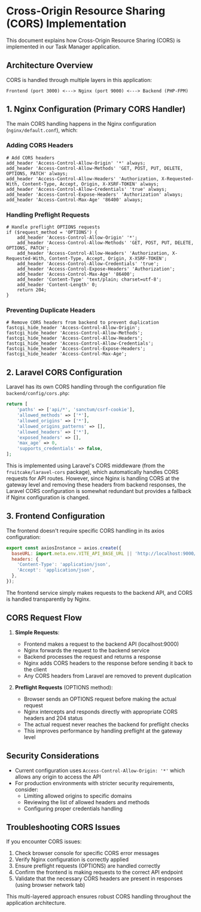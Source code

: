 # Cross-Origin Resource Sharing (CORS) Implementation

This document explains how Cross-Origin Resource Sharing (CORS) is implemented in our Task Manager application.

## Architecture Overview

CORS is handled through multiple layers in this application:

```
Frontend (port 3000) <---> Nginx (port 9000) <---> Backend (PHP-FPM)
```

## 1. Nginx Configuration (Primary CORS Handler)

The main CORS handling happens in the Nginx configuration (`nginx/default.conf`), which:

### Adding CORS Headers

```nginx
# Add CORS headers
add_header 'Access-Control-Allow-Origin' '*' always;
add_header 'Access-Control-Allow-Methods' 'GET, POST, PUT, DELETE, OPTIONS, PATCH' always;
add_header 'Access-Control-Allow-Headers' 'Authorization, X-Requested-With, Content-Type, Accept, Origin, X-XSRF-TOKEN' always;
add_header 'Access-Control-Allow-Credentials' 'true' always;
add_header 'Access-Control-Expose-Headers' 'Authorization' always;
add_header 'Access-Control-Max-Age' '86400' always;
```

### Handling Preflight Requests

```nginx
# Handle preflight OPTIONS requests
if ($request_method = 'OPTIONS') {
    add_header 'Access-Control-Allow-Origin' '*';
    add_header 'Access-Control-Allow-Methods' 'GET, POST, PUT, DELETE, OPTIONS, PATCH';
    add_header 'Access-Control-Allow-Headers' 'Authorization, X-Requested-With, Content-Type, Accept, Origin, X-XSRF-TOKEN';
    add_header 'Access-Control-Allow-Credentials' 'true';
    add_header 'Access-Control-Expose-Headers' 'Authorization';
    add_header 'Access-Control-Max-Age' '86400';
    add_header 'Content-Type' 'text/plain; charset=utf-8';
    add_header 'Content-Length' 0;
    return 204;
}
```

### Preventing Duplicate Headers

```nginx
# Remove CORS headers from backend to prevent duplication
fastcgi_hide_header 'Access-Control-Allow-Origin';
fastcgi_hide_header 'Access-Control-Allow-Methods';
fastcgi_hide_header 'Access-Control-Allow-Headers';
fastcgi_hide_header 'Access-Control-Allow-Credentials';
fastcgi_hide_header 'Access-Control-Expose-Headers';
fastcgi_hide_header 'Access-Control-Max-Age';
```

## 2. Laravel CORS Configuration

Laravel has its own CORS handling through the configuration file `backend/config/cors.php`:

```php
return [
    'paths' => ['api/*', 'sanctum/csrf-cookie'],
    'allowed_methods' => ['*'],
    'allowed_origins' => ['*'],
    'allowed_origins_patterns' => [],
    'allowed_headers' => ['*'],
    'exposed_headers' => [],
    'max_age' => 0,
    'supports_credentials' => false,
];
```

This is implemented using Laravel's CORS middleware (from the `fruitcake/laravel-cors` package), which automatically handles CORS requests for API routes. However, since Nginx is handling CORS at the gateway level and removing these headers from backend responses, the Laravel CORS configuration is somewhat redundant but provides a fallback if Nginx configuration is changed.

## 3. Frontend Configuration

The frontend doesn't require specific CORS handling in its axios configuration:

```javascript
export const axiosInstance = axios.create({
  baseURL: import.meta.env.VITE_API_BASE_URL || 'http://localhost:9000/api',
  headers: {
    'Content-Type': 'application/json',
    'Accept': 'application/json',
  },
});
```

The frontend service simply makes requests to the backend API, and CORS is handled transparently by Nginx.

## CORS Request Flow

1. **Simple Requests**:
   - Frontend makes a request to the backend API (localhost:9000)
   - Nginx forwards the request to the backend service
   - Backend processes the request and returns a response
   - Nginx adds CORS headers to the response before sending it back to the client
   - Any CORS headers from Laravel are removed to prevent duplication

2. **Preflight Requests** (OPTIONS method):
   - Browser sends an OPTIONS request before making the actual request
   - Nginx intercepts and responds directly with appropriate CORS headers and 204 status
   - The actual request never reaches the backend for preflight checks
   - This improves performance by handling preflight at the gateway level

## Security Considerations

- Current configuration uses `Access-Control-Allow-Origin: '*'` which allows any origin to access the API
- For production environments with stricter security requirements, consider:
  - Limiting allowed origins to specific domains
  - Reviewing the list of allowed headers and methods
  - Configuring proper credentials handling

## Troubleshooting CORS Issues

If you encounter CORS issues:

1. Check browser console for specific CORS error messages
2. Verify Nginx configuration is correctly applied
3. Ensure preflight requests (OPTIONS) are handled correctly
4. Confirm the frontend is making requests to the correct API endpoint
5. Validate that the necessary CORS headers are present in responses (using browser network tab)

This multi-layered approach ensures robust CORS handling throughout the application architecture. 